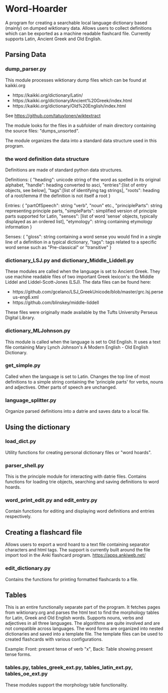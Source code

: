 # Word-Hoarder
A program for creating a searchable local language dictionary based (mainly) on dumped wiktionary data. Allows users to collect definitions which can be exported as a machine readable flashcard file. Currently supports Latin, Ancient Greek and Old English.

## Parsing Data
### dump_parser.py
This module processes wiktionary dump files which can be found at kaikki.org

<ul><li>https://kaikki.org/dictionary/Latin/</li>
<li>https://kaikki.org/dictionary/Ancient%20Greek/index.html</li>
<li>https://kaikki.org/dictionary/Old%20English/index.html</li></ul>

See https://github.com/tatuylonen/wiktextract

The module looks for the files in a subfolder of main directory containing the source files: "dumps_unsorted".

The module organizes the data into a standard data structure used in this program.

### the word definition data structure
Definitions are made of standard python data structures.
<p>Definitions:
{
"heading": unicode string of the word as spelled in its original alphabet,
"handle": heading converted to asci,
"entries":[list of entry objects, see below],
"tags":[list of identifying tag strings],
"roots": heading of a root/lemma if the definition is not itself a root
}</p>
<p>Entries:
{
"partOfSpeech": string "verb", "noun" etc.,
"principleParts": string representing principle parts,
"simpleParts": simplified version of principle parts supported for Latin,
"senses": [list of word 'sense' objects, typically displayed as an ordered list],
"etymology": string containing etymology information
}</p>
<p>Senses:
{
"gloss": string containing a word sense you would find in a single line of a definition in a typical dictionary,
"tags": tags related to a specific word sense such as "Pre-classical" or "transitive"
}</p>

### dictionary_LSJ.py and dictionary_Middle_Liddell.py
These modules are called when the language is set to Ancient Greek. They use machine readable files of two important Greek lexicon's: the Middle Liddel and Liddel-Scott-Jones (LSJ). 
The data files can be found here:
<ul><li>https://github.com/gcelano/LSJ_GreekUnicode/blob/master/grc.lsj.perseus-eng6.xml</li>
<li>https://github.com/blinskey/middle-liddell</li></ul>

These files were originally made available by the Tufts University Perseus Digital Library.

### dictionary_MLJohnson.py
This module is called when the language is set to Old English. It uses a text file containing Mary Lynch Johnson's A Modern English - Old English Dictionary.

### get_simple.py
Called when the language is set to Latin. Changes the top line of most definitions to a simple string containing the 'principle parts' for verbs, nouns and adjectives. Other parts of speech are unchanged.

### language_splitter.py
Organize parsed definitions into a datrie and saves data to a local file.

## Using the dictionary
### load_dict.py
Utility functions for creating personal dictionary files or "word hoards". 
### parser_shell.py
This is the principle module for interacting with datrie files. Contains functions for loading trie objects, searching and saving definitions to word hoards.
### word_print_edit.py and edit_entry.py
Contain functions for editing and displaying word definitions and entries respectively.

## Creating a flashcard file
Allows users to export a word hoard to a text file containing separator characters and html tags. The support is currently built around the file import tool in the Anki flashcard program. 
https://apps.ankiweb.net/

### edit_dictionary.py
Contains the functions for printing formatted flashcards to a file.

## Tables
This is an entire functionally separate part of the program. It fetches pages from wiktionary.org and parses the html text to find the morphology tables for Latin, Greek and Old English words. Supports nouns, verbs and adjectives in all three languages. The algorithms are quite involved and are not compatible across languages. The word forms are organized into nested dictionaries and saved into a template file. The template files can be used to created flashcards with various configurations. 

Example: Front: present tense of verb "x", Back: Table showing present tense forms.

### tables.py, tables_greek_ext.py, tables_latin_ext.py, tables_oe_ext.py
These modules support the morphology table functionality.


